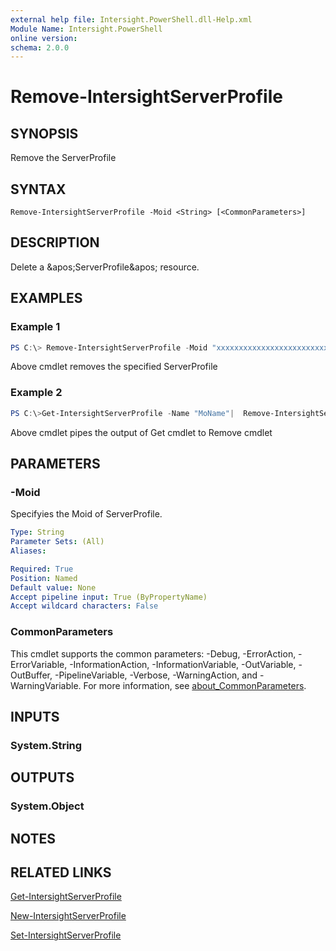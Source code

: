 ```yaml
---
external help file: Intersight.PowerShell.dll-Help.xml
Module Name: Intersight.PowerShell
online version:
schema: 2.0.0
---
```


# Remove-IntersightServerProfile

## SYNOPSIS
Remove the ServerProfile

## SYNTAX

```
Remove-IntersightServerProfile -Moid <String> [<CommonParameters>]
```

## DESCRIPTION
Delete a &amp;apos;ServerProfile&amp;apos; resource.

## EXAMPLES

### Example 1
```powershell
PS C:\> Remove-IntersightServerProfile -Moid "xxxxxxxxxxxxxxxxxxxxxxxxxxx"
```
Above cmdlet removes the specified ServerProfile 

### Example 2
```powershell
PS C:\>Get-IntersightServerProfile -Name "MoName"|  Remove-IntersightServerProfile
```
Above cmdlet pipes the output of Get cmdlet to Remove cmdlet

## PARAMETERS

### -Moid
Specifyies the Moid of ServerProfile.

```yaml
Type: String
Parameter Sets: (All)
Aliases:

Required: True
Position: Named
Default value: None
Accept pipeline input: True (ByPropertyName)
Accept wildcard characters: False
```

### CommonParameters
This cmdlet supports the common parameters: -Debug, -ErrorAction, -ErrorVariable, -InformationAction, -InformationVariable, -OutVariable, -OutBuffer, -PipelineVariable, -Verbose, -WarningAction, and -WarningVariable. For more information, see [about_CommonParameters](http://go.microsoft.com/fwlink/?LinkID=113216).

## INPUTS

### System.String

## OUTPUTS

### System.Object
## NOTES

## RELATED LINKS

[Get-IntersightServerProfile](./Get-IntersightServerProfile.md)

[New-IntersightServerProfile](./New-IntersightServerProfile.md)

[Set-IntersightServerProfile](./Set-IntersightServerProfile.md)

